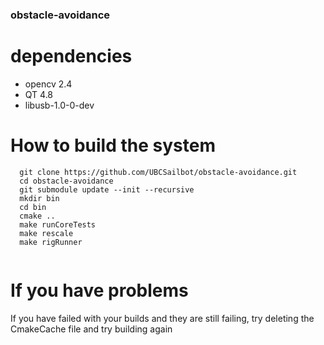 ### obstacle-avoidance

# dependencies

- opencv 2.4
- QT 4.8
- libusb-1.0-0-dev

# How to build the system

```
  git clone https://github.com/UBCSailbot/obstacle-avoidance.git
  cd obstacle-avoidance
  git submodule update --init --recursive
  mkdir bin
  cd bin
  cmake ..
  make runCoreTests
  make rescale
  make rigRunner


```

# If you have problems
  If you have failed with your builds and they are still failing, try deleting the CmakeCache file and try building again
